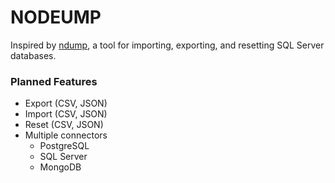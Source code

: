 # NODEUMP
Inspired by [ndump](https://github.com/SteveMoyer/nDump), a tool for importing, exporting, and resetting SQL Server databases.

### Planned Features
- Export (CSV, JSON)
- Import (CSV, JSON)
- Reset (CSV, JSON)
- Multiple connectors
	- PostgreSQL
	- SQL Server
	- MongoDB
